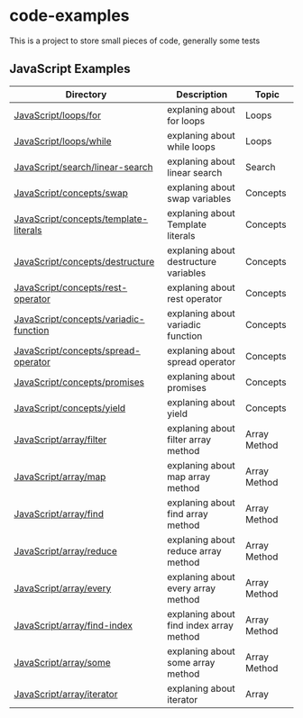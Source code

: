# code-examples

This is a project to store small pieces of code, generally some tests

## JavaScript Examples

| Directory                                                                         | Description                             | Topic        |
| --------------------------------------------------------------------------------- | --------------------------------------- | ------------ |
| [JavaScript/loops/for](JavaScript/loops/for.js)                                   | explaning about for loops               | Loops        |
| [JavaScript/loops/while](JavaScript/loops/while.js)                               | explaning about while loops             | Loops        |
| [JavaScript/search/linear-search](JavaScript/search/linear-search.js)             | explaning about linear search           | Search       |
| [JavaScript/concepts/swap](JavaScript/concepts/swap.js)                           | explaning about swap variables          | Concepts     |
| [JavaScript/concepts/template-literals](JavaScript/concepts/template-literals.js) | explaning about Template literals       | Concepts     |
| [JavaScript/concepts/destructure](JavaScript/concepts/destructure.js)             | explaning about destructure variables   | Concepts     |
| [JavaScript/concepts/rest-operator](JavaScript/concepts/rest-operator.js)         | explaning about rest operator           | Concepts     |
| [JavaScript/concepts/variadic-function](JavaScript/concepts/variadic-function.js) | explaning about variadic function       | Concepts     |
| [JavaScript/concepts/spread-operator](JavaScript/concepts/spread-operator.js)     | explaning about spread operator         | Concepts     |
| [JavaScript/concepts/promises](JavaScript/concepts/promises.js)                   | explaning about promises                | Concepts     |
| [JavaScript/concepts/yield](JavaScript/concepts/yield.js)                         | explaning about yield                   | Concepts     |
| [JavaScript/array/filter](JavaScript/array/filter.js)                             | explaning about filter array method     | Array Method |
| [JavaScript/array/map](JavaScript/array/map.js)                                   | explaning about map array method        | Array Method |
| [JavaScript/array/find](JavaScript/array/find.js)                                 | explaning about find array method       | Array Method |
| [JavaScript/array/reduce](JavaScript/array/reduce.js)                             | explaning about reduce array method     | Array Method |
| [JavaScript/array/every](JavaScript/array/every.js)                               | explaning about every array method      | Array Method |
| [JavaScript/array/find-index](JavaScript/array/find-index.js)                     | explaning about find index array method | Array Method |
| [JavaScript/array/some](JavaScript/array/some.js)                                 | explaning about some array method       | Array Method |
| [JavaScript/array/iterator](JavaScript/array/iterator.js)                         | explaning about iterator                | Array        |
